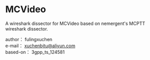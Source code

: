 # MCVideo
A wireshark dissector for MCVideo based on nemergent's MCPTT wireshark dissector.

author： fulingxuchen  
e-mail： xuchenbjtu@aliyun.com  
based-on： 3gpp_ts_124581  
